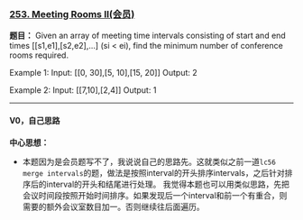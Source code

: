 ### [253. Meeting Rooms II(会员)](https://leetcode.com/problems/meeting-rooms-ii/)

**题目：**
Given an array of meeting time intervals consisting of start and end times [[s1,e1],[s2,e2],...] (si < ei), find the minimum number of conference rooms required.

Example 1:
Input: [[0, 30],[5, 10],[15, 20]]
Output: 2

Example 2:
Input: [[7,10],[2,4]]
Output: 1

---

#### V0，自己思路
**中心思想：**
- 本题因为是会员题写不了，我说说自己的思路先。这就类似之前一道`lc56 merge intervals`的题，做法是按照interval的开头排序intervals，之后针对排序后的interval的开头和结尾进行处理。
我觉得本题也可以用类似思路，先把会议时间段按照开始时间排序。如果发现后一个interval和前一个有重合，则需要的额外会议室数目加一。否则继续往后面遍历。
